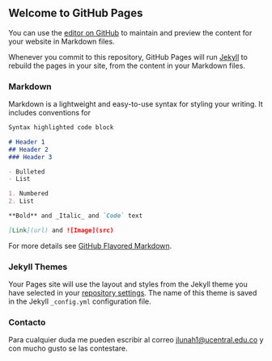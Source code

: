 ## Welcome to GitHub Pages

You can use the [editor on GitHub](https://github.com/juancarloslunah/juancarloslunah.github.io/edit/master/index.md) to maintain and preview the content for your website in Markdown files.

Whenever you commit to this repository, GitHub Pages will run [Jekyll](https://jekyllrb.com/) to rebuild the pages in your site, from the content in your Markdown files.

### Markdown

Markdown is a lightweight and easy-to-use syntax for styling your writing. It includes conventions for

```markdown
Syntax highlighted code block

# Header 1
## Header 2
### Header 3

- Bulleted
- List

1. Numbered
2. List

**Bold** and _Italic_ and `Code` text

[Link](url) and ![Image](src)
```

For more details see [GitHub Flavored Markdown](https://guides.github.com/features/mastering-markdown/).

### Jekyll Themes

Your Pages site will use the layout and styles from the Jekyll theme you have selected in your [repository settings](https://github.com/juancarloslunah/juancarloslunah.github.io/settings). The name of this theme is saved in the Jekyll `_config.yml` configuration file.

### Contacto

Para cualquier duda me pueden escribir al correo <html><a href=’mailto:jlunah1@ucentral.edu.co’>jlunah1@ucentral.edu.co</a></html> y con mucho gusto se las contestare.
